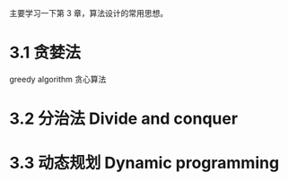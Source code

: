 主要学习一下第 3 章，算法设计的常用思想。


# 3.1 贪婪法
greedy algorithm
贪心算法

# 3.2 分治法 Divide and conquer

# 3.3 动态规划 Dynamic programming